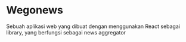 # Wegonews

Sebuah aplikasi web yang dibuat dengan menggunakan React sebagai library, yang berfungsi sebagai news aggregator


